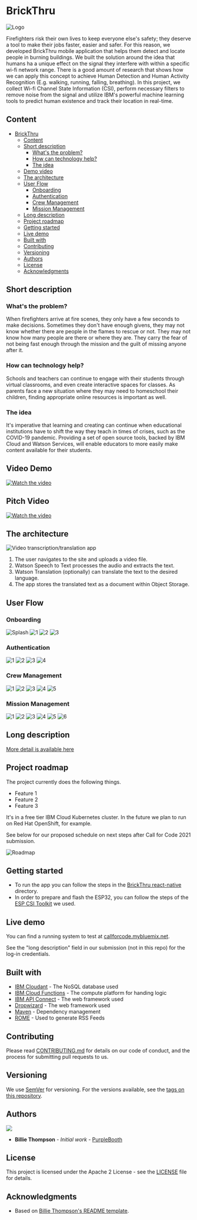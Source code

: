 # BrickThru
![Logo](https://user-images.githubusercontent.com/36399893/142739089-30e61f10-7c2d-4071-9e11-8b09551447ff.png)

Firefighters risk their own lives to keep everyone else's safety; they deserve a tool to make their jobs faster, easier and safer. For this reason, we developed BrickThru mobile application that helps them detect and locate people in burning buildings. We built the solution around the idea that humans ha a unique effect on the signal they interfere with within a specific wi-fi network range. There is a good amount of research that shows how we can apply this concept to achieve Human Detection and Human Activity Recognition (E.g. walking, running, falling, breathing). In this project, we collect Wi-fi Channel State Information (CSI), perform necessary filters to remove noise from the signal and utilize IBM's powerful machine learning tools to predict human existence and track their location in real-time.


## Content

- [BrickThru](#brickthru)
  - [Content](#content)
  - [Short description](#short-description)
    - [What's the problem?](#whats-the-problem)
    - [How can technology help?](#how-can-technology-help)
    - [The idea](#the-idea)
  - [Demo video](#demo-video)
  - [The architecture](#the-architecture)
  - [User Flow](#user-flow)
    - [Onboarding](#the-onboarding)
    - [Authentication](#the-authentication)
    - [Crew Management](#crew-management)
    - [Mission Management](#mission-management)
  - [Long description](#long-description)
  - [Project roadmap](#project-roadmap)
  - [Getting started](#getting-started)
  - [Live demo](#live-demo)
  - [Built with](#built-with)
  - [Contributing](#contributing)
  - [Versioning](#versioning)
  - [Authors](#authors)
  - [License](#license)
  - [Acknowledgments](#acknowledgments)

## Short description

### What's the problem?

When firefighters arrive at fire scenes, they only have a few seconds to make decisions. Sometimes they don't have enough givens, they may not know whether there are people in the flames to rescue or not. They may not know how many people are there or where they are. They carry the fear of not being fast enough through the mission and the guilt of missing anyone after it.

### How can technology help?

Schools and teachers can continue to engage with their students through virtual classrooms, and even create interactive spaces for classes. As parents face a new situation where they may need to homeschool their children, finding appropriate online resources is important as well.

### The idea

It's imperative that learning and creating can continue when educational institutions have to shift the way they teach in times of crises, such as the COVID-19 pandemic. Providing a set of open source tools, backed by IBM Cloud and Watson Services, will enable educators to more easily make content available for their students.

## Video Demo

[![Watch the video](https://user-images.githubusercontent.com/36338906/142749433-526e6d1b-454b-4c82-9b23-219dd53ca81c.png)](https://youtu.be/X8YdR6K8-n0)

## Pitch Video

[![Watch the video](https://user-images.githubusercontent.com/36399893/142743014-0180588b-ee16-4212-90e3-95bd7b5a78e8.png)](https://youtu.be/nF6zjdPKHig)

## The architecture

![Video transcription/translation app](https://developer.ibm.com/developer/tutorials/cfc-starter-kit-speech-to-text-app-example/images/cfc-covid19-remote-education-diagram-2.png)

1. The user navigates to the site and uploads a video file.
2. Watson Speech to Text processes the audio and extracts the text.
3. Watson Translation (optionally) can translate the text to the desired language.
4. The app stores the translated text as a document within Object Storage.

## User Flow

### Onboarding
![Splash](https://user-images.githubusercontent.com/36399893/142740946-80c42f9e-1218-433a-bd77-75fce2abaca3.png)
![1](https://user-images.githubusercontent.com/36399893/142740924-6535a3aa-a2c6-46bf-9aca-16e7ca470269.png)
![2](https://user-images.githubusercontent.com/36399893/142740929-609cc515-a5d4-400b-80cd-770d0cbb0480.png)
![3](https://user-images.githubusercontent.com/36399893/142740936-b93c746d-512b-47d9-886d-f4b666a73219.png)

### Authentication
![1](https://user-images.githubusercontent.com/36399893/142741098-ccb62bec-1c0e-4412-a014-94ec05fec08e.png)
![2](https://user-images.githubusercontent.com/36399893/142741101-05bcbfed-e7f0-483e-a9d0-a6c42f6dc275.png)
![3](https://user-images.githubusercontent.com/36399893/142741102-691d39f2-3c3a-469d-af33-8cf4211489aa.png)
![4](https://user-images.githubusercontent.com/36399893/142741105-252bfb0e-f973-4235-92d4-d596662486c8.png)

### Crew Management
![1](https://user-images.githubusercontent.com/36399893/142741612-e2487018-c5d5-4433-8e4a-08d04b84b5e9.png)
![2](https://user-images.githubusercontent.com/36399893/142741617-23375d6e-06b5-43a2-8ab3-11ee6465645a.png)
![3](https://user-images.githubusercontent.com/36399893/142741619-55a84083-d73e-4ca4-aa7d-0c1271380c16.png)
![4](https://user-images.githubusercontent.com/36399893/142741622-4761aa63-dccc-4d1a-9923-5e07f5549150.png)
![5](https://user-images.githubusercontent.com/36399893/142741624-410900ae-eb13-4627-8eb7-8d01706ef746.png)

### Mission Management
![1](https://user-images.githubusercontent.com/36399893/142741761-5685eada-a600-4f11-9c1e-65bec860b10b.png)
![2](https://user-images.githubusercontent.com/36399893/142741763-aa0b9ac1-2fb2-4b77-aa9d-5988b81af746.png)
![3](https://user-images.githubusercontent.com/36399893/142741766-fe054fa2-f0ff-482a-bdd1-2a5de0c7d6ef.png)
![4](https://user-images.githubusercontent.com/36399893/142741770-c1e80341-58cf-4588-b81b-f0dee197d28c.png)
![5](https://user-images.githubusercontent.com/36399893/142741852-95993c56-d91f-4cb4-b580-7c2e19ff4a6c.png)
![6](https://user-images.githubusercontent.com/36399893/142741979-e74b430d-8dee-403d-975f-fe31d72ac421.png)



## Long description

[More detail is available here](./docs/DESCRIPTION.md)

## Project roadmap

The project currently does the following things.

- Feature 1
- Feature 2
- Feature 3

It's in a free tier IBM Cloud Kubernetes cluster. In the future we plan to run on Red Hat OpenShift, for example.

See below for our proposed schedule on next steps after Call for Code 2021 submission.

![Roadmap](./images/roadmap.jpg)

## Getting started

- To run the app you can follow the steps in the [BrickThru react-native](./BrickThru) directory.
- In order to prepare and flash the ESP32, you can follow the steps of the [ESP CSI Toolkit](https://stevenmhernandez.github.io/ESP32-CSI-Tool/) we used.

## Live demo

You can find a running system to test at [callforcode.mybluemix.net](http://callforcode.mybluemix.net/).

See the "long description" field in our submission (not in this repo) for the log-in credentials.

## Built with

- [IBM Cloudant](https://cloud.ibm.com/catalog?search=cloudant#search_results) - The NoSQL database used
- [IBM Cloud Functions](https://cloud.ibm.com/catalog?search=cloud%20functions#search_results) - The compute platform for handing logic
- [IBM API Connect](https://cloud.ibm.com/catalog?search=api%20connect#search_results) - The web framework used
- [Dropwizard](http://www.dropwizard.io/1.0.2/docs/) - The web framework used
- [Maven](https://maven.apache.org/) - Dependency management
- [ROME](https://rometools.github.io/rome/) - Used to generate RSS Feeds

## Contributing

Please read [CONTRIBUTING.md](CONTRIBUTING.md) for details on our code of conduct, and the process for submitting pull requests to us.

## Versioning

We use [SemVer](http://semver.org/) for versioning. For the versions available, see the [tags on this repository](https://github.com/your/project/tags).

## Authors

<a href="https://github.com/Call-for-Code/Project-Sample/graphs/contributors">
  <img src="https://contributors-img.web.app/image?repo=Call-for-Code/Project-Sample" />
</a>

- **Billie Thompson** - _Initial work_ - [PurpleBooth](https://github.com/PurpleBooth)

## License

This project is licensed under the Apache 2 License - see the [LICENSE](LICENSE) file for details.

## Acknowledgments

- Based on [Billie Thompson's README template](https://gist.github.com/PurpleBooth/109311bb0361f32d87a2).
